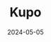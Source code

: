 ---
date: 2024-05-05
featured_image: Kupo-20240528-3.jpg
title: Kupo
description: 
tags: ["kupo"]
---